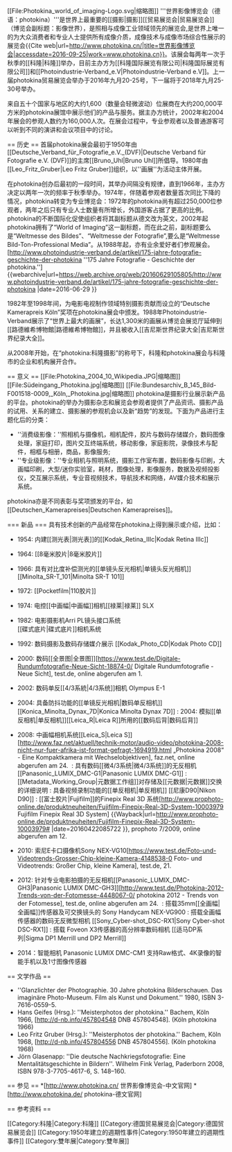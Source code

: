 [[File:Photokina_world_of_imaging-Logo.svg|缩略图]]
'''世界影像博览会（德语：photokina）'''是世界上最重要的[[摄影|摄影]][[贸易展览会|贸易展览会]]（博览会副标题：影像世界），是照相与成像工业领域领先的展览会,是世界上唯一的为大众消费者和专业人士提供所有成像介质，成像技术与成像市场综合性展示的展览会<ref>{{Cite web|url=http://www.photokina.cn/|title=世界影像博览会|accessdate=2016-09-25|work=www.photokina.cn}}</ref>。该展会每两年一次于秋季的[[科隆|科隆]]举办，目前主办方为[[科隆国际展览有限公司|科隆国际展览有限公司]]和[[Photoindustrie-Verband_e.V|Photoindustrie-Verband e.V]]。上一届photokina贸易展览会举办于2016年九月20-25号，下一届将于2018年九月25-30号举办。

来自五十个国家与地区的大约1,600（数量会轻微波动）位展商在大约200,000平方米的photokina展馆中展示他们的产品与服务。据主办方统计，2002年和2004年展会的参观人数约为160,000人次。在展会过程中，专业参观者以及普通游客可以听到不同的演讲和会议项目中的讨论。

== 历史 ==
首届photokina展会最初于1950年由[[Deutsche_Verband_für_Fotografie_e.V._(DVF)|Deutsche Verband für Fotografie e.V. (DVF)]]的主席[[Bruno_Uhl|Bruno Uhl]]所倡导。1980年由[[Leo_Fritz_Gruber|Leo Fritz Gruber]]组织，以''画展''为活动主体开展。

在photokina创办后最初的一段时间，其举办间隔没有规律，直到1966年，主办方决定以两年一次的频率于秋季举办。1974年，伴随着参观者数量首次同比下降的情况，photokina转变为专业博览会：1972年的photokina尚有超过250,000位参观者，两年之后只有专业人士数量有所增长，外国游客占据了更高的比例。photokina的不断国际化促使组织者将其副标题从德文改为英文，2002年起photokina拥有了“World of Imaging”这一副标题，而在此之前，副标题要么是“Weltmesse des Bildes”、“Weltmesse der Fotografie”,要么是“Weltmesse Bild-Ton-Professional Media”。从1988年起，亦有业余爱好者们参观展会。<ref name="Geschichte der photokina"><span class="cite">[http://www.photoindustrie-verband.de/artikel/175-jahre-fotografie-geschichte-der-photokina ''175 Jahre Fotografie - Geschichte der photokina.''] {{webarchive|url=https://web.archive.org/web/20160629105805/http://www.photoindustrie-verband.de/artikel/175-jahre-fotografie-geschichte-der-photokina |date=2016-06-29 }} </span></ref>

1982年至1998年间，为电影电视制作领域特别摄影贡献而设立的“Deutsche Kamerapreis Köln”奖项在photokina展会中颁发。1988年Photoindustrie-Verband展示了“世界上最大的画展”，长达1,300米的画展从博览会展览厅延伸到[[路德維希博物館|路德維希博物館]]，并且被收入[[吉尼斯世界纪录大全|吉尼斯世界纪录大全]]。<ref name="Geschichte der photokina" />

从2008年开始，在“photokina:科隆摄影”的称号下，科隆和photokina展会与科隆市的企业和机构展开合作。<ref name="Geschichte der photokina" />

== 意义 ==
[[File:Photokina_2004_10_Wikipedia.JPG|缩略图]]
[[File:Südeingang_Photokina.jpg|缩略图]]
[[File:Bundesarchiv_B_145_Bild-F001518-0009,_Köln,_Photokina.jpg|缩略图]]
photokina是摄影行业展示新产品的平台。photokina的举办为摄影杂志和展览会参观者提供了产品资讯、摄影产品的试用、关系的建立、摄影展的参观机会以及新“趋势”的发现。下面为产品进行主题化后的分类：
* ''消费级影像：''照相机与摄像机，相机配件，胶片与数码存储媒介，数码图像处理，家庭打印，图片交互终端系统，移动影像，家庭影院，录像技术与配件，相框与相册，商品，影像服务;
* ''专业级影像：''专业相机与照明系统，摄影工作室布置，数码影像与印刷，大画幅印刷，大型/迷你实验室，耗材，图像处理，影像服务，数据及视频投影仪，交互展示系统，专业音视频技术，导航技术和网络，AV媒介技术和展示系统。

photokina亦是不同表彰与奖项颁发的平台，如[[Deutschen_Kamerapreises|Deutschen Kamerapreises]]。

=== 新品 ===
具有技术创新的产品经常在photokina上得到展示或介绍，比如：
* 1954: 内建[[测光表|测光表]]的[[Kodak_Retina_IIIc|Kodak Retina IIIc]]
* 1964: [[8毫米胶片|8毫米胶片]]
* 1966: 具有对比度补偿测光的[[单镜头反光相机|单镜头反光相机]][[Minolta_SR-T_101|Minolta SR-T 101]]
* 1972: [[Pocketfilm|110胶片]]
* 1974: 电控[[中画幅|中画幅]]相机[[禄莱|禄莱]] SLX
* 1982: 电影摄影机Arri PL镜头接口系统<br>      [[碟式底片|碟式底片]]相机系统

* 1992: 数码摄影及数码存储媒介展示 [[Kodak_Photo_CD|Kodak Photo CD]]
* 2000: 数码[[全景图|全景图]]<ref>[https://www.test.de/Digitale-Rundumfotografie-Neue-Sicht-18874-0/ Digitale Rundumfotografie - Neue Sicht], test.de, online abgerufen am 1. </ref>
* 2002: 数码单反[[4/3系統|4/3系统]]相机 Olympus E-1
* 2004: 具备防抖功能的[[单镜反光相机|数码单反相机]] [[Konica_Minolta_Dynax_7D|Konica Minolta Dynax 7D]]
: 2004: 模拟[[单反相机|单反相机]][[Leica_R|Leica R]]所用的[[数码后背|数码后背]]
* 2008: 中画幅相机系统[[Leica_S|Leica S]]<ref name="faz">[http://www.faz.net/aktuell/technik-motor/audio-video/photokina-2008-nicht-nur-fuer-afrika-ist-format-gefragt-1694919.html „Photokina 2008“ - Eine Kompaktkamera mit Wechselobjektiven], faz.net, online abgerufen am 24. </ref>
: 具有数码[[微4/3系统|微4/3系统]]的无反相机[[Panasonic_LUMIX_DMC-G1|Panasonic LUMIX DMC-G1]]
: [[Metadata_Working_Group|元数据工作组]]对存储及[[元数据|元数据]]交换的详细说明
: 具备视频录制功能的[[单反相机|单反相机]] [[尼康D90|Nikon D90]]
: [[富士胶片|Fujifilm]]的Finepix Real 3D 系统<ref>[http://www.prophoto-online.de/produktneuheiten/Fujifilm-Finepix-Real-3D-System-10003979 Fujifilm Finepix Real 3D System] {{Wayback|url=http://www.prophoto-online.de/produktneuheiten/Fujifilm-Finepix-Real-3D-System-10003979# |date=20160422085722 }}, prophoto 7/2009, online abgerufen am 12. </ref>
* 2010: 索尼E卡口摄像机Sony NEX-VG10<ref>[https://www.test.de/Foto-und-Videotrends-Grosser-Chip-kleine-Kamera-4148538-0 Foto- und Videotrends: Großer Chip, kleine Kamera], test.de, 21. </ref>
* 2012: 针对专业电影拍摄的无反相机[[Panasonic_LUMIX_DMC-GH3|Panasonic LUMIX DMC-GH3]]<ref>[http://www.test.de/Photokina-2012-Trends-von-der-Fotomesse-4448067-0/ photokina 2012 - Trends von der Fotomesse], test.de, online abgerufen am 24. </ref>
: 搭载35mm[[全画幅|全画幅]]传感器及可交换镜头的  Sony Handycam NEX-VG900
: 搭载全画幅传感器的数码无反微型相机 [[Sony_Cyber-shot_DSC-RX1|Sony Cyber-shot DSC-RX1]]
: 搭载 Foveon X3传感器的高分辨率数码相机 [[适马DP系列|Sigma DP1 Merrill und DP2 Merrill]]
* 2014：智能相机 Panasonic LUMIX DMC-CM1
支持Raw格式、4K录像的智能手机以及1寸图像传感器

== 文学作品 ==
* ''Glanzlichter der Photographie. 30 Jahre photokina Bilderschauen. Das imaginäre Photo-Museum. Film als Kunst und Dokument.'' 1980, ISBN 3-7616-0559-5.
* Hans Geifes (Hrsg.): ''Meisterphotos der photokina.'' Bachem, Köln 1966, <span class="plainlinks-print">[http://d-nb.info/457804548 DNB 457804548]</span><span class="plainlinks-print"></span>. (Köln photokina 1966)
* Leo Fritz Gruber (Hrsg.): ''Meisterphotos der photokina.'' Bachem, Köln 1968, <span class="plainlinks-print">[http://d-nb.info/457804556 DNB 457804556]</span><span class="plainlinks-print"></span>. (Köln photokina 1968)
* Jörn Glasenapp: ''Die deutsche Nachkriegsfotografie: Eine Mentalitätsgeschichte in Bildern''. Wilhelm Fink Verlag, Paderborn 2008, ISBN 978-3-7705-4617-6, S. 148–160.

== 参见 ==
*[http://www.photokina.cn/ 世界影像博览会-中文官网]
*[http://www.photokina.de/ photokina-德文官网]

== 参考资料 ==
<references />

[[Category:科隆|Category:科隆]]
[[Category:德国贸易展览会|Category:德国贸易展览会]]
[[Category:1950年建立的週期性事件|Category:1950年建立的週期性事件]]
[[Category:雙年展|Category:雙年展]]